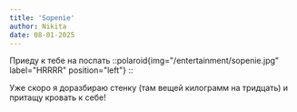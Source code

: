 ```yaml
---
title: 'Sopenie'
author: Nikita
date: 08-01-2025
---
```


Приеду к тебе на поспать
::polaroid{img="/entertainment/sopenie.jpg" label="HRRRR" position="left"}
::
<!--more-->
Уже скоро я доразбираю стенку (там вещей килограмм на тридцать) и притащу кровать к себе!
